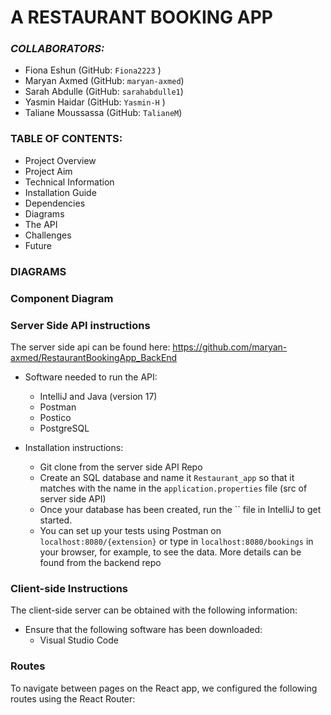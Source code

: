 # A RESTAURANT BOOKING APP

### <I>COLLABORATORS: </I>
* Fiona Eshun (GitHub: `Fiona2223` )
* Maryan Axmed (GitHub: `maryan-axmed`)
* Sarah Abdulle (GitHub: `sarahabdulle1`)
* Yasmin Haidar (GitHub: `Yasmin-H` )
* Taliane Moussassa (GitHub: `TalianeM`)

### TABLE OF CONTENTS:

* Project Overview
* Project Aim
* Technical Information
* Installation Guide
* Dependencies
* Diagrams
* The API
* Challenges
* Future


### DIAGRAMS

### Component Diagram


### Server Side API instructions
The server side api can be found here:
https://github.com/maryan-axmed/RestaurantBookingApp_BackEnd

* Software needed to run the API: 
	* IntelliJ and Java (version 17)
	* Postman
	* Postico
	* PostgreSQL

* Installation instructions:
	* Git clone from the server side API Repo
	* Create an SQL database  and name it `Restaurant_app` so that it matches with the name in the `application.properties` file (src of server side API)
	* Once your database has been created, run the `` file in IntelliJ to get started.
	* You can set up your tests using Postman on `localhost:8080/{extension}` or type in `localhost:8080/bookings` in your browser, for example, to see the  data. More details can be found from the backend repo
	

### Client-side Instructions 
The client-side server can be obtained with the following information:

* Ensure that the following software	has been downloaded:
   * Visual Studio Code


### Routes 
To navigate between pages on the React app, we configured the following routes using the React Router:

